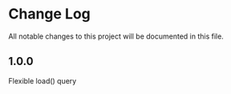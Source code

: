 # Change Log

All notable changes to this project will be documented in this file.

## 1.0.0

Flexible load() query
